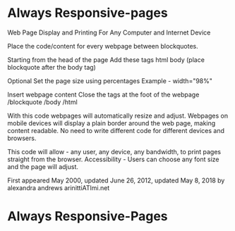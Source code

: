 # Always Responsive-pages

Web Page Display and Printing For Any Computer and Internet Device

Place the code/content for every webpage between
 blockquotes. 
 
Starting from the head of the page
Add these tags
html
body
(place blockquote after the body tag)

Optional
Set the page size using percentages 
Example - width="98%" 

Insert webpage content
Close the tags at the foot of the webpage
/blockquote
/body
/html

With this code webpages will automatically resize and adjust. 
Webpages on mobile devices will display a plain border around the web page, making content readable.
No need to write different code for different devices and browsers.

This code will allow  - any user, any device, any bandwidth, to print pages straight from the browser.
Accessibility - Users can choose any font size and the page will adjust.

First appeared May 2000, updated June 26, 2012, updated May 8, 2018 by alexandra andrews arinittiATlmi.net

# Always Responsive-Pages
